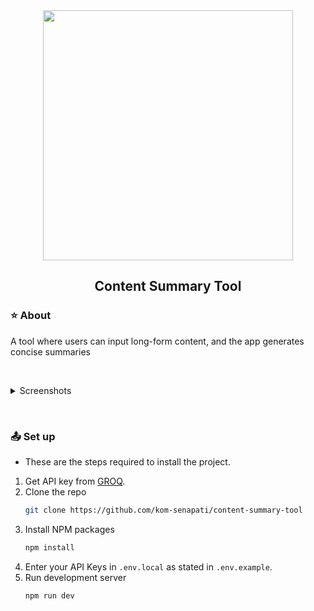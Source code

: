 <div align="center">
    <img src="https://github.com/user-attachments/assets/b742a6e4-d7f6-4fc8-941d-280560ec8fb3" width="400" />
    <h2>Content Summary Tool</h2>
</div>

### ⭐ About
A tool where users can input long-form content, and the app generates concise summaries


$~$

<details>
<summary>Screenshots</summary>

![image](https://github.com/user-attachments/assets/648d2bfa-e48b-4288-9628-b5a2b01fee66)

</details>

$~$

### 📤 Set up
- These are the steps required to install the project.

1. Get API key from [GROQ](https://console.groq.com).
2. Clone the repo
   ```sh
   git clone https://github.com/kom-senapati/content-summary-tool
   ```
3. Install NPM packages
   ```sh
   npm install
   ```
4. Enter your API Keys in `.env.local` as stated in `.env.example`.
5. Run development server
   ```sh
   npm run dev
   ```
